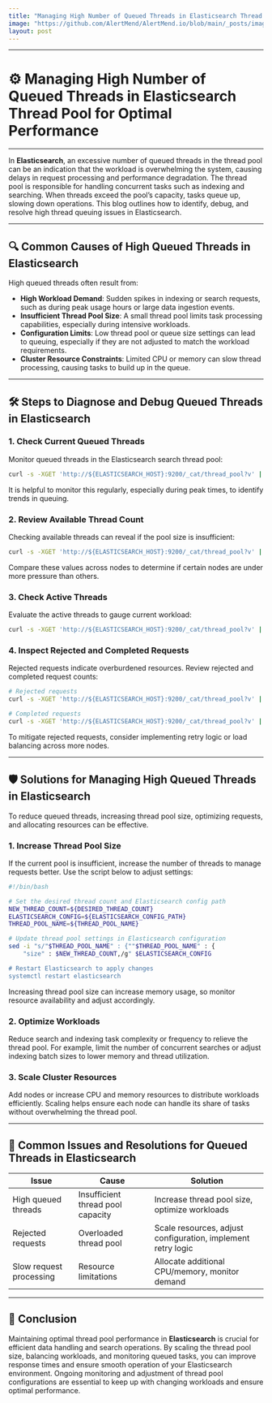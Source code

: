 ```yaml
---
title: "Managing High Number of Queued Threads in Elasticsearch Thread Pool for Optimal Performance"
image: "https://github.com/AlertMend/AlertMend.io/blob/main/_posts/images/high_number_of_queued_threads_in_elasticsearch_thread_pool.png?raw=true"
layout: post
---
```


---
# ⚙️ **Managing High Number of Queued Threads in Elasticsearch Thread Pool for Optimal Performance**
---

In **Elasticsearch**, an excessive number of queued threads in the thread pool can be an indication that the workload is overwhelming the system, causing delays in request processing and performance degradation. The thread pool is responsible for handling concurrent tasks such as indexing and searching. When threads exceed the pool’s capacity, tasks queue up, slowing down operations. This blog outlines how to identify, debug, and resolve high thread queuing issues in Elasticsearch.

---

## 🔍 **Common Causes of High Queued Threads in Elasticsearch**

High queued threads often result from:
- **High Workload Demand**: Sudden spikes in indexing or search requests, such as during peak usage hours or large data ingestion events.
- **Insufficient Thread Pool Size**: A small thread pool limits task processing capabilities, especially during intensive workloads.
- **Configuration Limits**: Low thread pool or queue size settings can lead to queuing, especially if they are not adjusted to match the workload requirements.
- **Cluster Resource Constraints**: Limited CPU or memory can slow thread processing, causing tasks to build up in the queue.

---

## 🛠️ **Steps to Diagnose and Debug Queued Threads in Elasticsearch**

### 1. **Check Current Queued Threads**
Monitor queued threads in the Elasticsearch search thread pool:
```bash
curl -s -XGET 'http://${ELASTICSEARCH_HOST}:9200/_cat/thread_pool?v' | grep -E '^search' | awk '{print $5}'
```
It is helpful to monitor this regularly, especially during peak times, to identify trends in queuing.

### 2. **Review Available Thread Count**
Checking available threads can reveal if the pool size is insufficient:
```bash
curl -s -XGET 'http://${ELASTICSEARCH_HOST}:9200/_cat/thread_pool?v' | grep -E '^search' | awk '{print $4}'
```
Compare these values across nodes to determine if certain nodes are under more pressure than others.

### 3. **Check Active Threads**
Evaluate the active threads to gauge current workload:
```bash
curl -s -XGET 'http://${ELASTICSEARCH_HOST}:9200/_cat/thread_pool?v' | grep -E '^search' | awk '{print $3}'
```

### 4. **Inspect Rejected and Completed Requests**
Rejected requests indicate overburdened resources. Review rejected and completed request counts:
```bash
# Rejected requests
curl -s -XGET 'http://${ELASTICSEARCH_HOST}:9200/_cat/thread_pool?v' | grep -E '^search' | awk '{print $6}'

# Completed requests
curl -s -XGET 'http://${ELASTICSEARCH_HOST}:9200/_cat/thread_pool?v' | grep -E '^search' | awk '{print $7}'
```
To mitigate rejected requests, consider implementing retry logic or load balancing across more nodes.

---

## 🛡️ **Solutions for Managing High Queued Threads in Elasticsearch**

To reduce queued threads, increasing thread pool size, optimizing requests, and allocating resources can be effective.

### 1. **Increase Thread Pool Size**
If the current pool is insufficient, increase the number of threads to manage requests better. Use the script below to adjust settings:
```bash
#!/bin/bash

# Set the desired thread count and Elasticsearch config path
NEW_THREAD_COUNT=${DESIRED_THREAD_COUNT}
ELASTICSEARCH_CONFIG=${ELASTICSEARCH_CONFIG_PATH}
THREAD_POOL_NAME=${THREAD_POOL_NAME}

# Update thread pool settings in Elasticsearch configuration
sed -i "s/"$THREAD_POOL_NAME" : {""$THREAD_POOL_NAME" : {
    "size" : $NEW_THREAD_COUNT,/g" $ELASTICSEARCH_CONFIG

# Restart Elasticsearch to apply changes
systemctl restart elasticsearch
```
Increasing thread pool size can increase memory usage, so monitor resource availability and adjust accordingly.

### 2. **Optimize Workloads**
Reduce search and indexing task complexity or frequency to relieve the thread pool. For example, limit the number of concurrent searches or adjust indexing batch sizes to lower memory and thread utilization.

### 3. **Scale Cluster Resources**
Add nodes or increase CPU and memory resources to distribute workloads efficiently. Scaling helps ensure each node can handle its share of tasks without overwhelming the thread pool.

---

## 🔄 **Common Issues and Resolutions for Queued Threads in Elasticsearch**

| **Issue**                        | **Cause**                             | **Solution**                                     |
|----------------------------------|---------------------------------------|--------------------------------------------------|
| High queued threads               | Insufficient thread pool capacity     | Increase thread pool size, optimize workloads    |
| Rejected requests                 | Overloaded thread pool                | Scale resources, adjust configuration, implement retry logic |
| Slow request processing           | Resource limitations                  | Allocate additional CPU/memory, monitor demand   |

---

## 🚀 **Conclusion**

Maintaining optimal thread pool performance in **Elasticsearch** is crucial for efficient data handling and search operations. By scaling the thread pool size, balancing workloads, and monitoring queued tasks, you can improve response times and ensure smooth operation of your Elasticsearch environment. Ongoing monitoring and adjustment of thread pool configurations are essential to keep up with changing workloads and ensure optimal performance.


